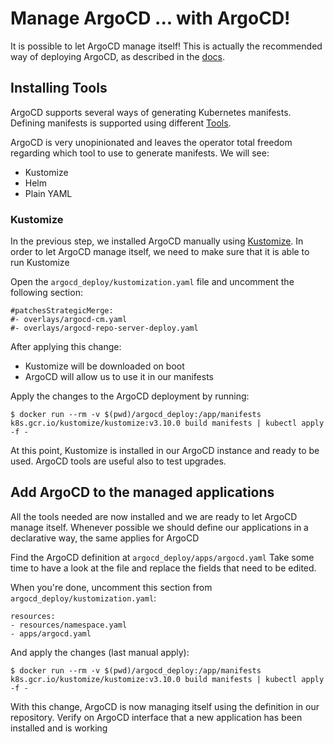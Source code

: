 # Manage ArgoCD ... with ArgoCD!

It is possible to let ArgoCD manage itself! This is actually the recommended way of deploying ArgoCD, as described in the [docs](https://argoproj.github.io/argo-cd/operator-manual/declarative-setup/#manage-argo-cd-using-argo-cd).

## Installing Tools

ArgoCD supports several ways of generating Kubernetes manifests.
Defining manifests is supported using different [Tools](https://argoproj.github.io/argo-cd/user-guide/application_sources/).

ArgoCD is very unopinionated and leaves the operator total freedom regarding
which tool to use to generate manifests. We will see:

* Kustomize
* Helm
* Plain YAML

### Kustomize

In the previous step, we installed ArgoCD manually using [Kustomize](https://github.com/kubernetes-sigs/kustomize).
In order to let ArgoCD manage itself, we need to make sure that it is able to run Kustomize

Open the `argocd_deploy/kustomization.yaml` file and uncomment the following section:

```
#patchesStrategicMerge:
#- overlays/argocd-cm.yaml
#- overlays/argocd-repo-server-deploy.yaml
```

After applying this change:
* Kustomize will be downloaded on boot
* ArgoCD will allow us to use it in our manifests

Apply the changes to the ArgoCD deployment by running:

```
$ docker run --rm -v $(pwd)/argocd_deploy:/app/manifests k8s.gcr.io/kustomize/kustomize:v3.10.0 build manifests | kubectl apply -f -
```

At this point, Kustomize is installed in our ArgoCD instance and ready to be used.
ArgoCD tools are useful also to test upgrades.

## Add ArgoCD to the managed applications

All the tools needed are now installed and we are ready to let ArgoCD manage itself.
Whenever possible we should define our applications in a declarative way, the same applies for ArgoCD

Find the ArgoCD definition at `argocd_deploy/apps/argocd.yaml`
Take some time to have a look at the file and replace the fields that need to be edited.

When you're done, uncomment this section from `argocd_deploy/kustomization.yaml`:

```
resources:
- resources/namespace.yaml
- apps/argocd.yaml
```

And apply the changes (last manual apply):

```
$ docker run --rm -v $(pwd)/argocd_deploy:/app/manifests k8s.gcr.io/kustomize/kustomize:v3.10.0 build manifests | kubectl apply -f -
```

With this change, ArgoCD is now managing itself using the definition in our repository.
Verify on ArgoCD interface that a new application has been installed and is working
